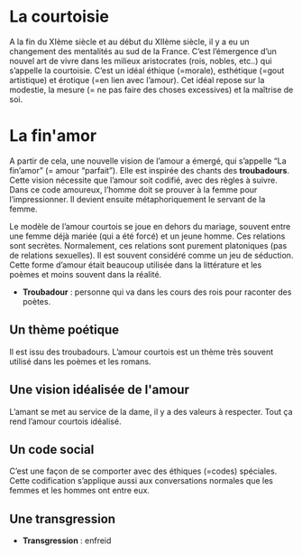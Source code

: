 # La courtoisie

A la fin du XIème siècle et au début du XIIème siècle, il y a eu un changement des mentalités au sud de la France. C’est l’émergence d’un nouvel art de vivre dans les milieux aristocrates (rois, nobles, etc..) qui s’appelle la courtoisie. C’est un idéal éthique (=morale), esthétique (=gout artistique) et érotique (=en lien avec l’amour). Cet idéal repose sur la modestie, la mesure (= ne pas faire des choses excessives) et la maîtrise de soi.
# La fin'amor

A partir de cela, une nouvelle vision de l’amour a émergé, qui s’appelle “La fin’amor” (= amour “parfait”). Elle est inspirée des chants des **troubadours**. Cette vision nécessite que l’amour soit codifié, avec des règles à suivre. Dans ce code amoureux, l’homme doit se prouver à la femme pour l’impressionner. Il devient ensuite métaphoriquement le servant de la femme. 

Le modèle de l’amour courtois se joue en dehors du mariage, souvent entre une femme déjà mariée (qui a été forcé) et un jeune homme. Ces relations sont secrètes. Normalement, ces relations sont purement platoniques (pas de relations sexuelles). Il est souvent considéré comme un jeu de séduction. Cette forme d’amour était beaucoup utilisée dans la littérature et les poèmes et moins souvent dans la réalité. 

- **Troubadour** : personne qui va dans les cours des rois pour raconter des poètes.
## Un thème poétique

Il est issu des troubadours. L’amour courtois est un thème très souvent utilisé dans les poèmes et les romans.
## Une vision idéalisée de l'amour

L’amant se met au service de la dame, il y a des valeurs à respecter. Tout ça rend l’amour courtois idéalisé.
## Un code social

C’est une façon de se comporter avec des éthiques (=codes) spéciales. Cette codification s’applique aussi aux conversations normales que les femmes et les hommes ont entre eux.
## Une transgression

- **Transgression** : enfreid
